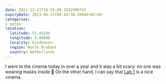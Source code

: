 ```yaml
---
date: 2021-12-11T18:50:09.324299074Z
expiryDate: 2023-06-21T08:44:38.20946+02:00
categories:
- notes
location:
  latitude: 51.43246
  longitude: 5.48608
  locality: Eindhoven
  region: North Brabant
  country: Netherlands
---
```


I went to the cinema today in over a year and it was a bit scary: no one was wearing masks inside 🤭 On the other hand, I can say that [Lab 1](https://www.lab-1.nl/) is a nice cinema.
